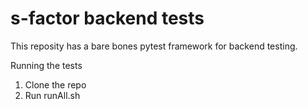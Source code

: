 # s-factor backend tests
This reposity has a bare bones pytest framework for backend testing. 

Running the tests
1. Clone the repo
2. Run runAll.sh
